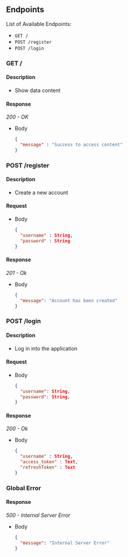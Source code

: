 ## Endpoints

List of Available Endpoints:

- `GET /`
- `POST /register`
- `POST /login`

### GET /

#### Description

- Show data content

#### Response

_200 - OK_

- Body
  ```json
  {
    "message" : "Success to access content"
  }
  ```


### POST /register

#### Description

- Create a new account

#### Request

- Body
  ```json
  {
    "username" : String,
    "password" : String
  }
  ```

#### Response

_201 - Ok_

- Body
  ```json
  {
    "message": "Account has been created"
  }
  ```

### POST /login

#### Description

- Log in into the application

#### Request

- Body
  ```json
  {
    "username": String,
    "password": String,
  }
  ```

#### Response

_200 - Ok_

- Body
  ```json
  {
    "username" : String,
    "access_token" : Text,
    "refreshToken" : Text
  }
  ```

### Global Error

#### Response

_500 - Internal Server Error_

- Body
  ```json
  {
    "message": "Internal Server Error"
  }
  ```
